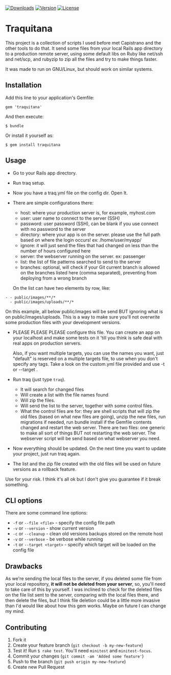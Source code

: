 [![Downloads](https://img.shields.io/gem/dt/traquitana.svg)](https://rubygems.org/gems/traquitana)
[![Version](https://img.shields.io/gem/v/traquitana.svg)](https://rubygems.org/gems/traquitana)
[![License](https://img.shields.io/badge/license-GPLV2-brightgreen.svg)](https://www.gnu.org/licenses/old-licenses/gpl-2.0.html)

# Traquitana

This project is a collection of scripts I used before met Capistrano and the
other tools to do that.  It send some files from your local Rails app directory
to a production remote server, using some default libs on Ruby like net/ssh and
net/scp, and rubyzip to zip all the files and try to make things faster.

It was made to run on GNU/Linux, but should work on similar systems. 

## Installation

Add this line to your application's Gemfile:

```
gem 'traquitana'
```

And then execute:

```
$ bundle
```

Or install it yourself as:

```
$ gem install traquitana
```

## Usage

- Go to your Rails app directory.
- Run traq setup.
- Now you have a traq.yml file on the config dir. Open It.
- There are simple configurations there:
	- host: where your production server is, for example, myhost.com
	- user: user name to connect to the server (SSH)
	- password: user password (SSH), can be blank if you use connect with no password to the server
	- directory: where your app is on the server. please use the full path based on where the login occurs! ex: /home/user/myapp/
	- ignore: it will just send the files that had changed on less than the number of hours configured here
	- server: the webserver running on the server. ex: passenger
	- list: the list of file patterns searched to send to the server
    - branches: optional, will check if your Git current branch is allowed on
      the branches listed here (comma separated), preventing from deploying from
      a wrong branch

	On the list can have two elements by row, like:

```
- - public/images/**/*
  - public/images/uploads/**/*
```

   On this example, all below public/images will be send BUT ignoring what is on
   public/images/uploads. This is a way to make sure you'll not overwrite some
   production files with your development versions.

- PLEASE PLEASE PLEASE configure this file. You can create an app on your
  localhost and make some tests on it 'till you think is safe deal with real
  apps on production servers.

  Also, if you want multiple targets, you can use the names you want, just
  "default" is reserved on a multiple targets file, to use when you don't
  specify any tags. Take a look on the custom.yml file provided and use
  -t or --target <target>.

- Run traq (just type `traq`). 
	- It will search for changed files
	- Will create a list with the file names found
	- Will zíp the files.
	- Will send the list to the server, together with some control files.
    - What the control files are for: they are shell scripts that will zip the
      old files (based on what new files are going), unzip the new files, run
      migrations if needed, run bundle install if the Gemfile contents changed
      and restart the web server. There are two files: one generic to make all
      sort of things BUT not restarting the web server. The webserver script will
      be send based on what webserver you need.

- Now everything should be updated. On the next time you want to update your
  project, just run traq again.

* The list and the zip file created with the old files will be used on future
  versions as a rollback feature.	

Use for your risk. I think it's all ok but I don't give you guarantee if it
break something.

## CLI options

There are some command line options:

* `-f` or `--file <file>` - specify the config file path
* `-v` or `--version` - show current version
* `-c` or `--cleanup` - clean old versions backups stored on the remote host
* `-v` or `--verbose` - be verbose while running
* `-t` or `--target <target>` - specify which target will be loaded on the config file

## Drawbacks

As we're sending the local files to the server, if you deleted some file from
your local repository, **it will not be deleted from your server**, so, you'll
need to take care of this by yourself. I was inclined to check for the deleted
files on the file list sent to the server, comparing with the local files there,
and then delete the files, but I think file deletion could be a little more
invasive than I'd would like about how this gem works. Maybe on future I can
change my mind.

## Contributing

1. Fork it
2. Create your feature branch (`git checkout -b my-new-feature`)
3. Test it! Run `$ rake test`. You'll need `minitest` and `minitest-focus`.
4. Commit your changes (`git commit -am 'Added some feature'`)
5. Push to the branch (`git push origin my-new-feature`)
6. Create new Pull Request
